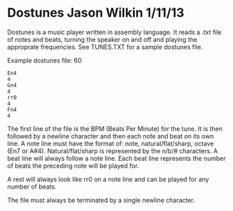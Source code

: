 Dostunes
Jason Wilkin
1/11/13
========

Dostunes is a music player written in assembly language. It reads a .txt file of notes and beats, turning the speaker on and off and playing the approprate frequencies. See TUNES.TXT for a  sample dostunes file.

Example dostunes file:
    60

    En4
    4
    Gn4
    4
    rr0
    4
    Fn4
    4



The first line of the file is the BPM (Beats Per Minute) for the tune. It is then followed by a newline character and then each note and beat on its own line. A note line must have the format of: note, natural/flat/sharp, octave (En7 or A#4). Natural/flat/sharp is represented by the n/b/# characters. A beat line will always follow a note line. Each beat line represents the number of beats the preceding note will be played for.

A rest will always look like rr0 on a note line and can be played for any number of beats.

The file must always be terminated by a single newline character.
